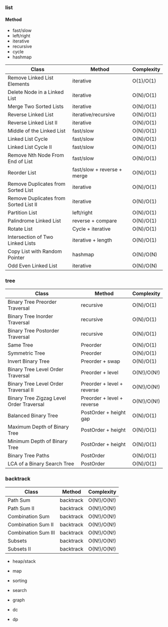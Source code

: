 ### list
#### Method
 * fast/slow
 * left/right
 * iterative
 * recursive
 * cycle
 * hashmap

|  Class | Method | Complexity |
|  ----  | ----   | ----       |
| Remove Linked List Elements              | iterative                    | O(1)/O(1)       |
| Delete Node in a Linked List             | iterative                    | O(N)/O(1)       |
| Merge Two Sorted Lists                   | iterative                    | O(N)/O(1)       |
| Reverse Linked List                      | iterative/recursive          | O(N)/O(1)       |
| Reverse Linked List II                   | iterative                    | O(N)/O(1)       |
| Middle of the Linked List                | fast/slow                    | O(N)/O(1)       |
| Linked List Cycle                        | fast/slow                    | O(N)/O(1)       |
| Linked List Cycle II                     | fast/slow                    | O(N)/O(1)       |
| Remove Nth Node From End of List         | fast/slow                    | O(N)/O(1)       |
| Reorder List                             | fast/slow + reverse + merge  | O(N)/O(1)       |
| Remove Duplicates from Sorted List       | iterative                    | O(N)/O(1)       |
| Remove Duplicates from Sorted List II    | iterative                    | O(N)/O(1)       |
| Partition List                           | left/right                   | O(N)/O(1)       |
| Palindrome Linked List                   | reverse + compare            | O(N)/O(1)       |
| Rotate List                              | Cycle + iterative            | O(N)/O(1)       |
| Intersection of Two Linked Lists         | iterative + length           | O(N)/O(1)       |
| Copy List with Random Pointer            | hashmap                      | O(N)/O(N)       |
| Odd Even Linked List                     | iterative                    | O(N)/O(N)       |

### tree
|  Class | Method | Complexity | 
|  ----  | ----   | ----       | 
| Binary Tree Preorder Traversal           | recursive                    | O(N)/O(1)       |
| Binary Tree Inorder Traversal            | recursive                    | O(N)/O(1)       |
| Binary Tree Postorder Traversal          | recursive                    | O(N)/O(1)       |
| Same Tree                                | Preorder                     | O(N)/O(1)       |
| Symmetric Tree                           | Preorder                     | O(N)/O(1)       |
| Invert Binary Tree                       | Preorder + swap              | O(N)/O(1)       |
| Binary Tree Level Order Traversal        | Preorder + level             | O(N!)/O(N!)     |
| Binary Tree Level Order Traversal II     | Preorder + level + reverse   | O(N!)/O(N!)     |
| Binary Tree Zigzag Level Order Traversal | Preorder + level + reverse   | O(N!)/O(N!)     |
| Balanced Binary Tree                     | PostOrder + height gap       | O(N)/O(1)       |
| Maximum Depth of Binary Tree             | PostOrder + height           | O(N)/O(1)       |
| Minimum Depth of Binary Tree             | PostOrder + height           | O(N)/O(1)       |
| Binary Tree Paths                        | PostOrder                    | O(N)/O(1)       |
| LCA of a Binary Search Tree              | PostOrder                    | O(N)/O(1)       |

### backtrack
|  Class | Method | Complexity | 
|  ----  | ----   | ----       | 
| Path Sum                                 | backtrack                    | O(N!)/O(N!)     |
| Path Sum  II                             | backtrack                    | O(N!)/O(N!)     |
| Combination Sum                          | backtrack                    | O(N!)/O(N!)     |
| Combination Sum II                       | backtrack                    | O(N!)/O(N!)     |
| Combination Sum III                      | backtrack                    | O(N!)/O(N!)     |
| Subsets                                  | backtrack                    | O(N!)/O(N!)     |
| Subsets II                               | backtrack                    | O(N!)/O(N!)     |

* heap/stack

* map

* sorting

* search

* graph

* dc

* dp
